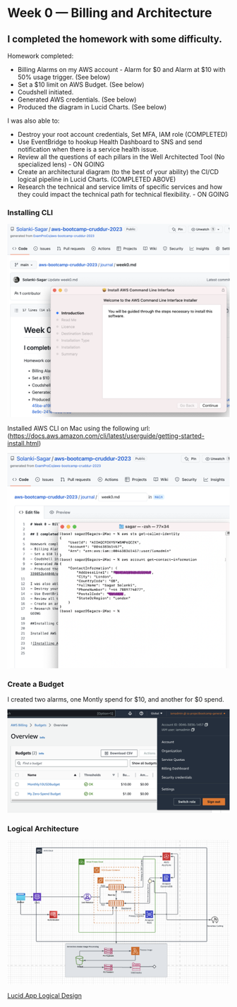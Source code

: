 # Week 0 — Billing and Architecture

## I completed the homework with some difficulty. 
 
Homework completed: 
- Billing Alarms on my AWS account - Alarm for $0 and Alarm at $10 with 50% usage trigger. (See below)
- Set a $10 limit on AWS Budget. (See below)
- Coudshell initiated.
- Generated AWS credentials. (See below)
- Produced the diagram in Lucid Charts. (See below)

I was also able to: 
- Destroy your root account credentials, Set MFA, IAM role (COMPLETED)
- Use EventBridge to hookup Health Dashboard to SNS and send notification when there is a service health issue.
- Review all the questions of each pillars in the Well Architected Tool (No specialized lens) - ON GOING
- Create an architectural diagram (to the best of your ability) the CI/CD logical pipeline in Lucid Charts. (COMPLETED ABOVE)
- Research the technical and service limits of specific services and how they could impact the technical path for technical flexibility. - ON GOING

### Installing CLI

![Proof of CLI Installation](assets/Week0-Proof-of-%20CLI-Installation)

Installed AWS CLI on Mac using the following url:(https://docs.aws.amazon.com/cli/latest/userguide/getting-started-install.html) 

![Verification of AWS CLI](assets/Week0-Verification-of-CLI-Installation)


### Create a Budget 

I created two alarms, one Montly spend for $10, and another for $0 spend.

![Proof of Budget alarm](assets/Week0-Create-a-budget-alarm)

### Logical Architecture 

![Logical Architecture](assets/Week0-logical-recreation-diagram)

[Lucid.App Logical Design](https://lucid.app/lucidchart/d438ea4b-20e7-45ba-a19b-339852b44040/edit?viewport_loc=64%2C-428%2C2358%2C2396%2C0_0&invitationId=inv_037c4633-6bf0-4523-8e9c-241e49594f35)
